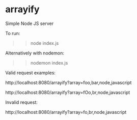 # arrayify
Simple Node JS server

To run:
>> node index.js

Alternatively with nodemon:
>> nodemon index.js

Valid request examples:

http://localhost:8080/arrayify?array=foo,bar,node,javascript

http://localhost:8080/arrayify?array=fOo,br,node,javascript

Invalid request:

http://localhost:8080/arrayify?array=fo,br,node,javascript


